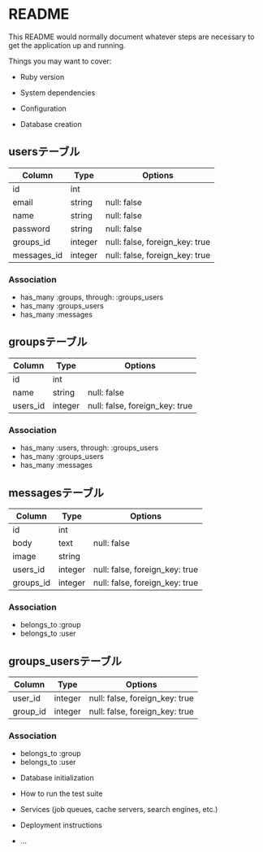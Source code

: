 # README

This README would normally document whatever steps are necessary to get the
application up and running.

Things you may want to cover:

* Ruby version

* System dependencies

* Configuration

* Database creation

## usersテーブル

|Column|Type|Options|
|------|----|-------|
|id|int||
|email|string|null: false|
|name|string|null: false|
|password|string|null: false|
|groups_id|integer|null: false, foreign_key: true|
|messages_id|integer|null: false, foreign_key: true|

### Association
- has_many :groups, through: :groups_users
- has_many :groups_users
- has_many :messages


## groupsテーブル

|Column|Type|Options|
|------|----|-------|
|id|int||
|name|string|null: false|
|users_id|integer|null: false, foreign_key: true|
### Association
- has_many :users, through: :groups_users
- has_many :groups_users
- has_many :messages

## messagesテーブル

|Column|Type|Options|
|------|----|-------|
|id|int||
|body|text|null: false|
|image|string||
|users_id|integer|null: false, foreign_key: true|
|groups_id|integer|null: false, foreign_key: true|


### Association
- belongs_to :group
- belongs_to :user

## groups_usersテーブル

|Column|Type|Options|
|------|----|-------|
|user_id|integer|null: false, foreign_key: true|
|group_id|integer|null: false, foreign_key: true|

### Association
- belongs_to :group
- belongs_to :user



* Database initialization

* How to run the test suite

* Services (job queues, cache servers, search engines, etc.)

* Deployment instructions

* ...
